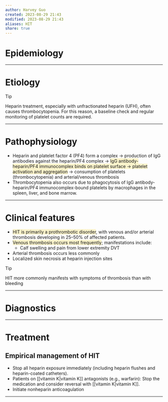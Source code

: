 ```yaml
---
author: Harvey Guo
created: 2023-08-29 21:43
modified: 2023-08-29 21:43
aliases: HIT
share: true
---
```

# Epidemiology


---
# Etiology
>[!tip] 
>Heparin treatment, especially with unfractionated heparin (UFH), often causes thrombocytopenia. For this reason, a baseline check and regular monitoring of platelet counts are required.

---
# Pathophysiology
- Heparin and platelet factor 4 (PF4) form a complex → production of IgG antibodies against the heparin/PF4 complex → <span style="background:rgba(240, 200, 0, 0.2)">IgG antibody-heparin/PF4 immunocomplex binds on platelet surface → platelet activation and aggregation</span> → consumption of platelets (thrombocytopenia) and arterial/venous thrombosis
- Thrombocytopenia also occurs due to phagocytosis of IgG antibody-heparin/PF4 immunocomplex-bound platelets by macrophages in the spleen, liver, and bone marrow.

---
# Clinical features
- <span style="background:rgba(240, 200, 0, 0.2)">HIT is primarily a prothrombotic disorder</span>, with venous and/or arterial thrombosis developing in 25–50% of affected patients.
- <span style="background:rgba(240, 200, 0, 0.2)">Venous thrombosis occurs most frequently</span>; manifestations include:
	- Calf swelling and pain from lower extremity DVT
- Arterial thrombosis occurs less commonly
- Localized skin necrosis at heparin injection sites
>[!tip] 
>HIT more commonly manifests with symptoms of thrombosis than with bleeding

---
# Diagnostics


---
# Treatment
## Empirical management of HIT
- Stop all heparin exposure immediately (including heparin flushes and heparin-coated catheters).
- Patients on [[vitamin K|vitamin K]] antagonists (e.g., warfarin): Stop the medication and consider reversal with [[vitamin K|vitamin K]]. 
- Initiate nonheparin anticoagulation

---

